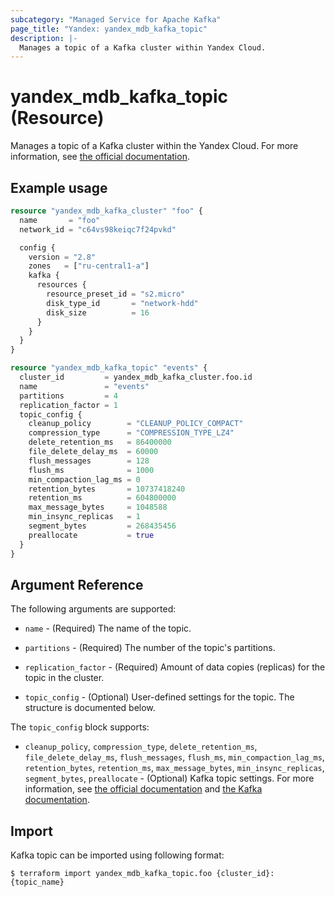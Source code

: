 ```yaml
---
subcategory: "Managed Service for Apache Kafka"
page_title: "Yandex: yandex_mdb_kafka_topic"
description: |-
  Manages a topic of a Kafka cluster within Yandex Cloud.
---
```


# yandex_mdb_kafka_topic (Resource)

Manages a topic of a Kafka cluster within the Yandex Cloud. For more information, see [the official documentation](https://cloud.yandex.com/docs/managed-kafka/concepts).

## Example usage

```terraform
resource "yandex_mdb_kafka_cluster" "foo" {
  name       = "foo"
  network_id = "c64vs98keiqc7f24pvkd"

  config {
    version = "2.8"
    zones   = ["ru-central1-a"]
    kafka {
      resources {
        resource_preset_id = "s2.micro"
        disk_type_id       = "network-hdd"
        disk_size          = 16
      }
    }
  }
}

resource "yandex_mdb_kafka_topic" "events" {
  cluster_id         = yandex_mdb_kafka_cluster.foo.id
  name               = "events"
  partitions         = 4
  replication_factor = 1
  topic_config {
    cleanup_policy        = "CLEANUP_POLICY_COMPACT"
    compression_type      = "COMPRESSION_TYPE_LZ4"
    delete_retention_ms   = 86400000
    file_delete_delay_ms  = 60000
    flush_messages        = 128
    flush_ms              = 1000
    min_compaction_lag_ms = 0
    retention_bytes       = 10737418240
    retention_ms          = 604800000
    max_message_bytes     = 1048588
    min_insync_replicas   = 1
    segment_bytes         = 268435456
    preallocate           = true
  }
}
```

## Argument Reference

The following arguments are supported:

* `name` - (Required) The name of the topic.

* `partitions` - (Required) The number of the topic's partitions.

* `replication_factor` - (Required) Amount of data copies (replicas) for the topic in the cluster.

* `topic_config` - (Optional) User-defined settings for the topic. The structure is documented below.

The `topic_config` block supports:

* `cleanup_policy`, `compression_type`, `delete_retention_ms`, `file_delete_delay_ms`, `flush_messages`, `flush_ms`, `min_compaction_lag_ms`, `retention_bytes`, `retention_ms`, `max_message_bytes`, `min_insync_replicas`, `segment_bytes`, `preallocate` - (Optional) Kafka topic settings. For more information, see [the official documentation](https://yandex.cloud/docs/managed-kafka/concepts/settings-list#topic-settings) and [the Kafka documentation](https://kafka.apache.org/documentation/#topicconfigs).

## Import

Kafka topic can be imported using following format:

```
$ terraform import yandex_mdb_kafka_topic.foo {cluster_id}:{topic_name}
```
